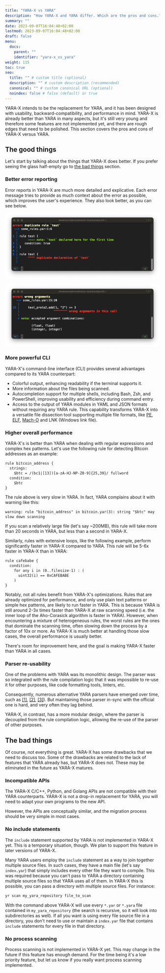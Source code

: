 ```yaml
---
title: "YARA-X vs YARA"
description: "How YARA-X and YARA differ. Which are the pros and cons."
summary: ""
date: 2023-09-07T16:04:48+02:00
lastmod: 2023-09-07T16:04:48+02:00
draft: false
menu:
  docs:
    parent: ""
    identifier: "yara-x_vs_yara"
weight: 115
toc: true
seo:
  title: "" # custom title (optional)
  description: "" # custom description (recommended)
  canonical: "" # custom canonical URL (optional)
  noindex: false # false (default) or true
---
```


YARA-X intends to be the replacement for YARA, and it has been designed with
usability, backward-compatibility, and performance in mind. YARA-X is already
better than YARA in many aspects, but it's still very young and therefore some
features are not implemented yet, and there are rough edges that need to be
polished. This section covers the pros and cons of YARA-X versus YARA.

## The good things

Let's start by talking about the things that YARA-X does better. If you prefer
seeing the glass half-empty go to [the bad things](#the-bad-things) section.

### Better error reporting

Error reports in YARA-X are much more detailed and explicative. Each error
message tries to provide as much context about the error as possible, which
improves the user's experience. They also look better, as you can see below.

![duplicate_rule_error.png](duplicate_rule_error.png)

![wrong_arguments_error.png](wrong_arguments_error.png)

### More powerful CLI

YARA-X's command-line interface (CLI) provides several advantages compared to
its YARA counterpart:

* Colorful output, enhancing readability if the terminal supports it.
* More information about the files being scanned.
* Autocompletion support for multiple shells, including Bash, Zsh, and
  PowerShell, improving usability and efficiency during command entry.
* Access to the output of YARA modules in YAML and JSON formats without
  requiring any YARA rule. This capability transforms YARA-X into a versatile
  file dissection tool supporting multiple file formats, like
  [PE](https://en.wikipedia.org/wiki/Portable_Executable), [ELF](https://en.wikipedia.org/wiki/Executable_and_Linkable_Format),
  [Mach-O](https://en.wikipedia.org/wiki/Mach-O)
  and LNK (Windows link file).

### Higher overall performance

YARA-X's is better than YARA when dealing with regular expressions and complex
hex patterns. Let's use the following rule for detecting Bitcoin addresses as
an example:

```yara
rule bitcoin_address {
  strings:
    $btc = /(bc1|[13])[a-zA-HJ-NP-Z0-9]{25,39}/ fullword
  condition:
    $btc
}
```

The rule above is very slow in YARA. In fact, YARA complains about it with
warning like this:

```
warning: rule "bitcoin_address" in bitcoin.yar(3): string "$btc" may slow down scanning
```

If you scan a relatively large file (let's say ~200MB), this rule will take more
than 20 seconds in YARA, but less than a second in YARA-X.

Similarly, rules with extensive loops, like the following example, perform
significantly faster in YARA-X compared to YARA. This rule will be 5-6x faster
in YARA-X than in YARA:

```
rule cafebabe {
  condition:
    for any i in (0..filesize-1) : (
      uint32(i) == 0xCAFEBABE
    )
}
```

Notably, not all rules benefit from YARA-X's optimizations. Rules that are
already optimized for performance, and only use plain text patterns or simple
hex patterns, are likely to run faster in YARA. This is because YARA is still
around 2-3x times faster than YARA-X at raw scanning speed (i.e. the inner loop
of the Aho-Corasick algorithm is faster in YARA). However, when encountering a
mixture of heterogeneous rules, the worst rules are the ones that dominate the
scanning time, often slowing down the process by a factor of 10x or more. As
YARA-X is much better at handling those slow cases, the overall performance is
usually better.

There's room for improvement here, and the goal is making YARA-X faster than
YARA in all cases.

### Parser re-usability

One of the problems with YARA was its monolithic design. The parser was so
integrated with the rule compilation logic that it was impossible to re-use
it for other purposes, like code formatting tools, linters, etc.

Consequently, numerous alternative YARA parsers have emerged over time, such as
[[1]](https://github.com/VirusTotal/gyp), [[2]](https://github.com/Northern-Lights/yara-parser), [[3]](https://plyara.readthedocs.io/en/latest/)).
But maintaining those parser in-sync with the official one is hard, and very
often they lag behind.

YARA-X, in contrast, has a more modular design, where the parser is decoupled
from the rule compilation logic, allowing the re-use of the parser of other
purposes.

## The bad things

Of course, not everything is great. YARA-X has some drawbacks that we need to
discuss too. Some of the drawbacks are related to the lack of features that
YARA already has, but YARA-X does not. These may be eliminated in the future as
YARA-X matures.

### Incompatible APIs

The YARA-X C/C++, Python, and Golang APIs are not compatible with their YARA
counterparts. YARA-X is not a drop-in replacement for YARA, you will need to
adapt your own programs to the new API.

However, the APIs are conceptually similar, and the migration process should
be very simple in most cases.

### No include statements

The `include` statement supported by YARA is not implemented in YARA-X yet.
This is a temporary situation, though. We plan to support this feature in later
versions of YARA-X.

Many YARA users employ the `include` statement as a way to join together
multiple source files. In such cases, they have a main file (let's say
`index.yar`) that simply includes every other file they want to compile. This
was required because you can't pass to YARA a directory containing multiple
source files so that YARA uses all of them. In YARA-X this is possible, you
can pass a directory with multiple source files. For instance:

```bash
yr scan my_yara_repository file_to_scan
```

With the command above YARA-X will use every `*.yar` or `*.yara` file contained
in `my_yara_repository` (the search is recursive, so it will look into
subdirectories as well). If all you want is using every file source file in
a directory, you don't need to use or maintain a `index.yar` file that contains
`include` statements for every file in that directory.

### No process scanning

Process scanning is not implemented in YARA-X yet. This may change in the future
if this feature has enough demand. For the time being it's a low priority
feature, but let us know if you really want process scanning implemented.
